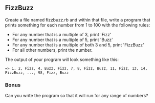 ## FizzBuzz

Create a file named fizzbuzz.rb and within that file, write a program that prints something for each number from 1 to 100 with the following rules:

- For any number that is a multiple of 3, print 'Fizz'
- For any number that is a multiple of 5, print 'Buzz'
- For any number that is a multiple of both 3 and 5, print 'FizzBuzz'
- For all other numbers, print the number.

The output of your program will look something like this:

```
=> 1, 2, Fizz, 4, Buzz, Fizz, 7, 8, Fizz, Buzz, 11, Fizz, 13, 14, FizzBuzz, ..., 98, Fizz, Buzz
```

### Bonus

Can you write the program so that it will run for any range of numbers?

